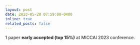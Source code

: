 ```yaml
---
layout: post
date: 2023-05-20 07:59:00-0400
inline: true
related_posts: false
---
```


1 paper **early accepted (top 15%)** at MICCAI 2023 conference.
